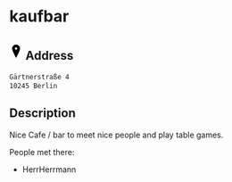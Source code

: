 # kaufbar

![](../../Images/address.png) Address
-------------------------------------

    Gärtnerstraße 4
    10245 Berlin

Description
-----------
Nice Cafe / bar to meet nice people and play table games.

People met there:

  - HerrHerrmann